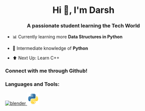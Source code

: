 <h1 align="center">Hi 👋, I'm Darsh</h1>
<h3 align="center">A passionate student learning the Tech World</h3>

- 📊 Currently learning more **Data Structures in Python**

- 🐍 Intermediate knowledge of **Python**

- ⬆️ Next Up: Learn C++

<h3 align="left">Connect with me through Github!</h3>
<p align="left">
</p>

<h3 align="left">Languages and Tools:</h3>
<p align="left"> <a href="https://www.blender.org/" target="_blank" rel="noreferrer"> <img src="https://download.blender.org/branding/community/blender_community_badge_white.svg" alt="blender" width="40" height="40"/> </a> <a href="https://www.python.org" target="_blank" rel="noreferrer"> <img src="https://raw.githubusercontent.com/devicons/devicon/master/icons/python/python-original.svg" alt="python" width="40" height="40"/> </a> </p>

